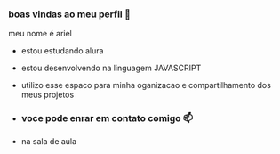 ### boas vindas ao meu perfil 🖤


meu nome é ariel 

- estou estudando alura
- estou desenvolvendo na linguagem JAVASCRIPT
- utilizo esse espaco para minha oganizacao e compartilhamento dos meus projetos

- ### voce pode enrar em contato comigo 📫
- na sala de aula 
